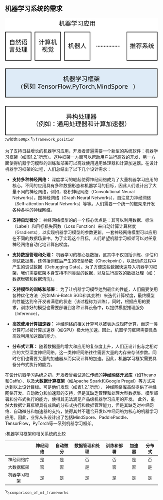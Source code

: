 ## 机器学习系统的需求
![机器学习框架](../img/ch01/framework_position.svg)
:width:`600px`
:label:`framework_position`

为了支持日益增长的机器学习应用，开发者普遍需要一个新型的系统软件：机器学习框架（如图1.2.1所示）。这种框架一方面可以帮助用户进行高效的开发，另一方面使得机器学习模型的训练和部署可以高效使用通用处理器和计算加速器。在设计机器学习框架的过程，人们总结出了以下几个设计需求：

-   **支持多种神经网络：**
    深度学习的崛起使得神经网络成为了大量机器学习应用的核心。不同的应用具有多种数据形态和机器学习的目标，因此人们设计出了大量不同的神经网络，例如，卷积神经网络（Convolutional
    Neural Networks），图神经网络（Graph Neural
    Networks），自注意力神经网络（Self-attention Neural
    Networks）等等。人们需要一个统一的框架来开发各种各种的神经网络。

-   **支持自动微分：**
    神经网络模型的的一个核心优点是：其可以利用数据、标注（Label）和目标损失函数（Loss
    Function）来自动计算计算梯度（Gradients），以实现机器学习模型的参数更新。一套神经网络模型可以应用在不同的数据场景中。为了实现这个目标，人们希望机器学习框架可以对任意神经网络自动化地计算出梯度。

-   **支持数据管理和处理：**
    机器学习的核心是数据，这其中不仅包括训练、评估和测试数据集，还包括训练后产生的模型参数（Checkpoint），以及训练过程中产生的调试数据（Debugging
    Data）。为了方便这些数据快速导入机器学习框架，我们需要框架本身支持不同类型的数据，以及进行高效的数据处理（如：数据增强和数据清洗）。

-   **支持模型的训练和部署：**
    为了让机器学习模型达到最佳的性能，人们需要使用各种优化方法（例如Mini-Batch
    SGD和其变种）来迭代计算梯度，最终模型的性能达到令开发者满意的状态（该过程称为训练）。同时，根据应用的要求，训练好的模型也需要部署到各种计算设备中，以提供模型推理服务（Inference）。

-   **高效使用计算加速器：**
    神经网络的相关计算可以被表达成矩阵计算，而这一类计算可以被计算加速器（如GPU）极大地加速。因此，机器学习框架需要具备高效利用加速器的能力。

-   **分布式计算：**
    随着数据量的增大和应用的复杂度上升，人们正设计出与之相对应的大型深度神经网络。这一类神经网络往往需要大量的内存来存储参数。同时它们也需要大量的加速器从而实现计算的加速。因此，机器学习框架需要具备分布式执行的能力。

在设计机器学习系统之初，开发者曾尝试通过传统的**神经网络开发库**（如Theano和Caffe）、以及**大数据计算框架**（如Apache
Spark和Google
Pregel）等方式来达到以上设计目标。可是他们发现（如表1.2.1所示），
神经网络库虽然提供了神经网络开发、自动微分和加速器的支持，但是其缺乏管理和处理大型数据集、模型部署和分布式执行的能力，使得其无法满足产品级机器学习应用的开发。
此外，虽然大数据计算框架具有成熟的分布式执行和数据管理能力，但是其缺乏对神经网络、自动微分和加速器的支持，使得其并不适合开发以神经网络为核心的机器学习应用。因此，业界从头设计出了包括MindSpore、PaddlePaddle、TensorFlow，PyTorch等一系列机器学习框架。

:机器学习框架和相关系统的比较

|              | 神经网络 | 自动微分 | 数据管理和处理 | 训练和部署 | 加速器 | 分布式 |
|:-: |:-:| :-: |:-:|:-: |:-:|:-:|
| 神经网络库 | 是      | 是      | 否            | 否        | 是    | 否    |
| 大数据框架 | 否      | 否      | 是            | 否        | 否    | 是    |
| 机器学习框架 | 是      | 是      | 是            | 是        | 是    | 是    |
:label:`comparison_of_ml_frameworks`